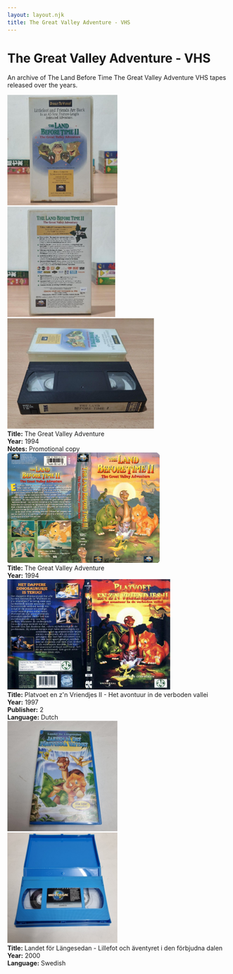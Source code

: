```yaml
---
layout: layout.njk
title: The Great Valley Adventure - VHS
---
```


# The Great Valley Adventure - VHS

An archive of The Land Before Time The Great Valley Adventure VHS tapes released over the years.

<div class="table-wrapper">
  <table>
  <div class="item-entry">
  <div class="item-image">
    
  </div>
  <div class="item-details">
    
  </div>
</div>

  <div class="item-entry">
  <div class="item-image">
    <a href="/images/media/vhs/2/lbt2-promo.png" data-lightbox="books" data-title="The Great Valley Adventure">
        <div class="img-box">
          <img src="/images/media/vhs/2/lbt2-promo.png" alt="The Great Valley Adventure" style="height:250px; object-fit:cover;" / loading="lazy">
        </div>
      </a>
      <a href="/images/media/vhs/2/lbt2-promo2.png" data-lightbox="books" data-title="The Great Valley Adventure">
        <div class="img-box">
          <img src="/images/media/vhs/2/lbt2-promo2.png" alt="The Great Valley Adventure" style="height:250px; object-fit:cover;" / loading="lazy">
        </div>
      </a>
      <a href="/images/media/vhs/2/lbt2-promo3.png" data-lightbox="books" data-title="The Great Valley Adventure">
        <div class="img-box">
          <img src="/images/media/vhs/2/lbt2-promo3.png" alt="The Great Valley Adventure" style="height:250px; object-fit:cover;" / loading="lazy">
        </div>
      </a>
  </div>
  <div class="item-details">
    <strong>Title:</strong> The Great Valley Adventure<br/>
      <strong>Year:</strong> 1994<br/>
      <strong>Notes:</strong> Promotional copy<br/>
  </div>
</div>


  <div class="item-entry">
  <div class="item-image">
    <a href="/images/media/vhs/2/english.jpg" data-lightbox="books" data-title="The Great Valley Adventure">
        <div class="img-box">
          <img src="/images/media/vhs/2/english.jpg" alt="The Great Valley Adventure" style="height:250px; object-fit:cover;" / loading="lazy">
        </div>
      </a>
  </div>
  <div class="item-details">
    <strong>Title:</strong> The Great Valley Adventure<br/>
      <strong>Year:</strong> 1994<br/>
  </div>
</div>


<div class="item-entry">
  <div class="item-image">
    <a href="/images/media/vhs/2/platvoet-en-zijn-vriendjes-het-avontuur-in-de-verboden-vallei-dvd-nl_orig.jpg" data-lightbox="books" data-title="Platvoet en z'n Vriendjes II - Het avontuur in de verboden vallei">
        <div class="img-box">
          <img src="/images/media/vhs/2/platvoet-en-zijn-vriendjes-het-avontuur-in-de-verboden-vallei-dvd-nl_orig.jpg" alt="Platvoet en z'n Vriendjes II - Het avontuur in de verboden vallei" style="height:250px; object-fit:cover;" / loading="lazy">
        </div>
      </a>
  </div>
  <div class="item-details">
    <strong>Title:</strong> Platvoet en z'n Vriendjes II - Het avontuur in de verboden vallei<br/>
      <strong>Year:</strong> 1997<br/>
      <strong>Publisher:</strong> 2<br/>
      <strong>Language:</strong> Dutch<br/>
  </div>
</div>

  <div class="item-entry">
  <div class="item-image">
    <a href="/images/media/vhs/2/sv22.jpg" data-lightbox="books" data-title="Landet för Längesedan - Lillefot och äventyret i den förbjudna dalen">
        <div class="img-box">
          <img src="/images/media/vhs/2/sv22.jpg" alt="Landet för Längesedan - Lillefot och äventyret i den förbjudna dalen" style="height:250px; object-fit:cover;" / loading="lazy">
        </div>
      </a>
      <a href="/images/media/vhs/2/sv2.jpg" data-lightbox="books" data-title="Landet för Längesedan - Lillefot och äventyret i den förbjudna dalen">
        <div class="img-box">
          <img src="/images/media/vhs/2/sv2.jpg" alt="Landet för Längesedan - Lillefot och äventyret i den förbjudna dalen" style="height:250px; object-fit:cover;" / loading="lazy">
        </div>
      </a>
  </div>
  <div class="item-details">
    <strong>Title:</strong> Landet för Längesedan - Lillefot och äventyret i den förbjudna dalen<br/>
      <strong>Year:</strong> 2000<br/>
      <strong>Language:</strong> Swedish<br/>
  </div>
</div>


</table>
</div>